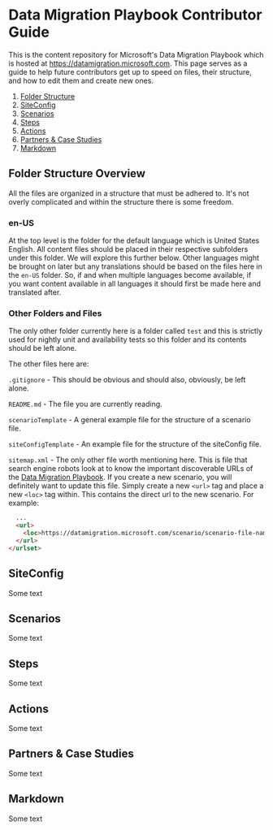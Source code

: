 # Data Migration Playbook Contributor Guide
This is the content repository for Microsoft's Data Migration Playbook which is hosted at https://datamigration.microsoft.com. This page serves as a guide to help future contributors get up to speed on files, their structure, and how to edit them and create new ones.

1. [Folder Structure](#folder-structure-overview)
2. [SiteConfig](#siteconfig)
3. [Scenarios](#scenarios)
4. [Steps](#steps)
4. [Actions](#actions)
5. [Partners & Case Studies](#partners--case-studies)
6. [Markdown](#markdown)

## Folder Structure Overview
All the files are organized in a structure that must be adhered to. It's not overly complicated and within the structure there is some freedom.

### en-US
At the top level is the folder for the default language which is United States English. All content files should be placed in their respective subfolders under this folder. We will explore this further below. Other languages might be brought on later but any translations should be based on the files here in the `en-US` folder. So, if and when multiple languages become available, if you want content available in all languages it should first be made here and translated after.

### Other Folders and Files
The only other folder currently here is a folder called `test` and this is strictly used for nightly unit and availability tests so this folder and its contents should be left alone.

The other files here are:

`.gitignore` - This should be obvious and should also, obviously, be left alone.

`README.md` - The file you are currently reading.

`scenarioTemplate` - A general example file for the structure of a scenario file.

`siteConfigTemplate` - An example file for the structure of the siteConfig file.

`sitemap.xml` - The only other file worth mentioning here. This is file that search engine robots look at to know the important discoverable URLs of the [Data Migration Playbook](https://datamigration.microsoft.com). If you create a new scenario, you will definitely want to update this file. Simply create a new `<url>` tag and place a new `<loc>` tag within. This contains the direct url to the new scenario. For example:
```HTML
  ...
  <url>
    <loc>https://datamigration.microsoft.com/scenario/scenario-file-name</loc>
  </url>
</urlset>
```

## SiteConfig
Some text

## Scenarios
Some text

## Steps
Some text

## Actions
Some text

## Partners & Case Studies
Some text

## Markdown
Some text
